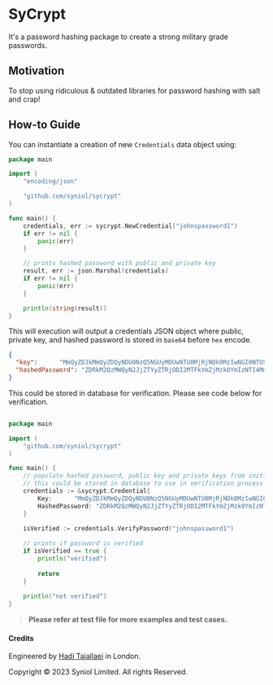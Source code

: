 # SyCrypt
It's a password hashing package to create a strong military grade passwords.


## Motivation
To stop using ridiculous & outdated libraries for password hashing with salt and crap!


## How-to Guide
You can instantiate a creation of new `Credentials` data object using:

```go
package main

import (
	"encoding/json"

	"github.com/syniol/sycrypt"
)

func main() {
	credentials, err := sycrypt.NewCredential("johnspassword1")
	if err != nil {
		panic(err)
	}

	// prints hashed password with public and private key
	result, err := json.Marshal(credentials)
	if err != nil {
		panic(err)
	}

	println(string(result))
}
```

This will execution will output a credentials JSON object where public, private key, and hashed 
password is stored in `base64` before `hex` encode.

```json
{
  "key":      "MmQyZDJkMmQyZDQyNDU0NzQ5NGUyMDUwNTU0MjRjNDk0MzIwNGI0NTU5MmQyZDJkMmQyZDBhNGQ0MzZmNzc0MjUxNTk0NDRiMzI1Njc3NDE3OTQ1NDE2MTVhNTc2NjZlNmUzNzQxNmU0YzQ0NDY2MTRmMzM0NzMwNDQ2OTdhNzA1NzRhNDY2MjdhNzI3NjcyNDIzMTRhNjE3YTc1NzM0NjY5MzQ2ODY4Mzg2NzNkMGEyZDJkMmQyZDJkNDU0ZTQ0MjA1MDU1NDI0YzQ5NDMyMDRiNDU1OTJkMmQyZDJkMmQwYQ==",
  "hashedPassword": "ZDRkM2QzMWQyN2JjZTYyZTRjODI2MTFkYmZjMzk0YmIzNTI4MmRhODMwYTBhMWI3NjBiZjhkZjQzOGZjZDViOTViMGI4ZDBjMTY5ZjlhMzAxNGIwMGY4ZDVlYTMyMWE5MDAzNzVhNGE0MWZhMTFhZDViNjEwYTg0YTk2ZTAyMDI="
}
```

This could be stored in database for verification. Please see code below for verification.

```go

package main

import (
	"github.com/syniol/sycrypt"
)

func main() {
	// populate hashed password, public key and private keys from initial creation
	// this could be stored in database to use in verification process 'VerifyPassword'
	credentials := &sycrypt.Credential{
		Key:      "MmQyZDJkMmQyZDQyNDU0NzQ5NGUyMDUwNTU0MjRjNDk0MzIwNGI0NTU5MmQyZDJkMmQyZDBhNGQ0MzZmNzc0MjUxNTk0NDRiMzI1Njc3NDE3OTQ1NDE2MTVhNTc2NjZlNmUzNzQxNmU0YzQ0NDY2MTRmMzM0NzMwNDQ2OTdhNzA1NzRhNDY2MjdhNzI3NjcyNDIzMTRhNjE3YTc1NzM0NjY5MzQ2ODY4Mzg2NzNkMGEyZDJkMmQyZDJkNDU0ZTQ0MjA1MDU1NDI0YzQ5NDMyMDRiNDU1OTJkMmQyZDJkMmQwYQ==",
		HashedPassword: "ZDRkM2QzMWQyN2JjZTYyZTRjODI2MTFkYmZjMzk0YmIzNTI4MmRhODMwYTBhMWI3NjBiZjhkZjQzOGZjZDViOTViMGI4ZDBjMTY5ZjlhMzAxNGIwMGY4ZDVlYTMyMWE5MDAzNzVhNGE0MWZhMTFhZDViNjEwYTg0YTk2ZTAyMDI=",
	}

	isVerified := credentials.VerifyPassword("johnspassword1")
	
	// prints if password is verified
	if isVerified == true {
		println("verified")
		
		return
    }
	
	println("not verified")
}
```

> __Please refer at test file for more examples and test cases.__


#### Credits
Engineered by [Hadi Tajallaei](mailto:hadi@syniol.com) in London.

Copyright &copy; 2023 Syniol Limited. All rights Reserved.

